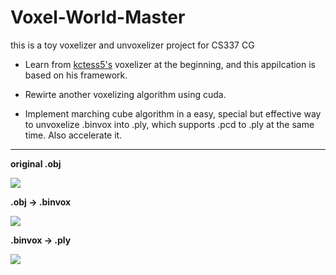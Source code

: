 # Voxel-World-Master
this is a toy voxelizer and unvoxelizer project for CS337 CG 

- Learn from [kctess5's](https://github.com/kctess5/voxelizer) voxelizer at the beginning, and this appilcation is based on his framework. 

- Rewirte another voxelizing algorithm using cuda.

- Implement marching cube algorithm in a easy, special but effective way to unvoxelize .binvox into .ply, which supports .pcd to .ply at the same time. Also accelerate it.

  

---

**original .obj** 

![](.\image\bone_obj.png)

**.obj -> .binvox**

![](.\image\v\bone2.png)

**.binvox -> .ply**

![](.\image\unv\bone256.png)